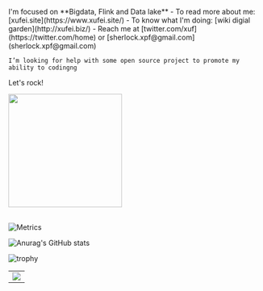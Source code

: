 

<div>

  <p align="left">
    I'm focused on **Bigdata,  Flink and Data lake**
    - To read more about me: [xufei.site](https://www.xufei.site/)
    - To know what I'm doing: [wiki digial garden](http://xufei.biz/)
    - Reach me at [twitter.com/xuf](https://twitter.com/home) or [sherlock.xpf@gmail.com](sherlock.xpf@gmail.com)
      
    I’m looking for help with some open source project to promote my ability to codingng

  Let's rock!
  </p>

  <!-- Knock Code Pictures -->
  <picture align="right">
    <source media="(prefers-color-scheme: dark)" srcset="https://cdn.jsdelivr.net/gh/sun0225SUN/sun0225SUN/assets/images/coding.gif" />
    <source media="(prefers-color-scheme: light)" srcset="https://cdn.jsdelivr.net/gh/sun0225SUN/sun0225SUN/assets/images/developer.svg" height="225px" />
    <img src="https://cdn.jsdelivr.net/gh/sun0225SUN/sun0225SUN/assets/images/coding.gif" />
  </picture>

  <!-- for beauty -->
  <div>&nbsp;</div>

<!-- Stats Words -->
![Metrics](github-metrics.svg)

<!-- Stats Card -->
![Anurag's GitHub stats](https://github-readme-stats.vercel.app/api?username=xuf-95&show_icons=true&theme=radical)

<!-- Award List -->
![trophy](https://github-profile-trophy.vercel.app/?username=xuf-95&row=1&column=5&theme=juicyfresh&no-frame=true&no-bg=true)


<!-- GitHub Activity Graph GitHub 活动图 -->
<table>
  <tr>
    <td>
      <picture>
        <source media="(prefers-color-scheme: dark)"  srcset="https://github-readme-activity-graph.vercel.app/graph?username=xuf-95&theme=tokyo-night" />
        <source media="(prefers-color-scheme: light)" srcset="https://github-readme-activity-graph.vercel.app/graph?username=xuf-95&theme=xcode" />
        <img src="https://github-readme-activity-graph.vercel.app/graph?username=xuf-95&theme=tokyo-night" />
      </picture>
  </tr>
</table>
